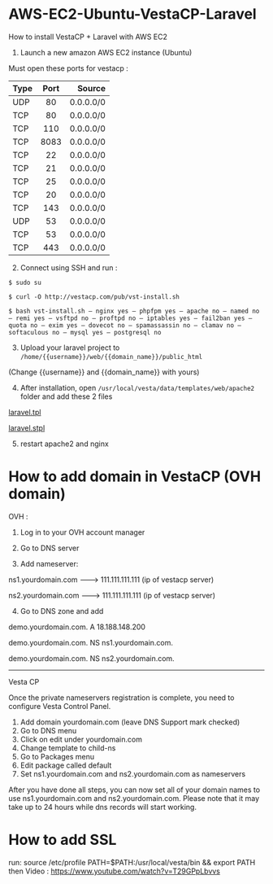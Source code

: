 # AWS-EC2-Ubuntu-VestaCP-Laravel
How to install VestaCP + Laravel with AWS EC2

1. Launch a new amazon AWS EC2 instance (Ubuntu) 

Must open these ports for vestacp : 

| Type        | Port           | Source  |
| ------------- |:-------------:| -----:|
| UDP | 80 | 0.0.0.0/0 |
| TCP |  80|  0.0.0.0/0
| TCP | 110|  0.0.0.0/0
| TCP | 8083|  0.0.0.0/0
| TCP | 22|  0.0.0.0/0
| TCP | 21|  0.0.0.0/0
| TCP | 25|  0.0.0.0/0
| TCP | 20|  0.0.0.0/0
| TCP | 143|  0.0.0.0/0
| UDP | 53|  0.0.0.0/0
| TCP | 53|  0.0.0.0/0
| TCP | 443|  0.0.0.0/0

2. Connect using SSH and run :
```
$ sudo su

$ curl -O http://vestacp.com/pub/vst-install.sh

$ bash vst-install.sh — nginx yes — phpfpm yes — apache no — named no — remi yes — vsftpd no — proftpd no — iptables yes — fail2ban yes — quota no — exim yes — dovecot no — spamassassin no — clamav no — softaculous no — mysql yes — postgresql no

```
3. Upload your laravel project to `/home/{{username}}/web/{{domain_name}}/public_html `

(Change {{username}} and {{domain_name}} with yours)

4. After installation, open `/usr/local/vesta/data/templates/web/apache2` folder and add these 2 files

[laravel.tpl](laravel.stpl)

[laravel.stpl](laravel.stpl)

5. restart apache2 and nginx

# How to add domain in VestaCP (OVH domain)

OVH :
1. Log in to your OVH account manager

2. Go to DNS server

3. Add nameserver: 

ns1.yourdomain.com ---> 111.111.111.111 (ip of vestacp server)

ns2.yourdomain.com ---> 111.111.111.111 (ip of vestacp server)

4. Go to DNS zone and add

demo.yourdomain.com.    A   18.188.148.200
	
demo.yourdomain.com.    NS    ns1.yourdomain.com.	
	
demo.yourdomain.com.    NS    ns2.yourdomain.com.

-------------

Vesta CP

Once the private nameservers registration is complete, you need to configure Vesta Control Panel.

1. Add domain yourdomain.com (leave DNS Support mark checked)
2. Go to DNS menu
3. Click on edit under yourdomain.com
4. Change template to child-ns
5. Go to Packages menu
6. Edit package called default
7. Set ns1.yourdomain.com and ns2.yourdomain.com as nameservers

After you have done all steps, you can now set all of your domain names to use ns1.yourdomain.com and ns2.yourdomain.com. Please note that it may take up to 24 hours while dns records will start working.


# How to add SSL
run: 
source /etc/profile
PATH=$PATH:/usr/local/vesta/bin && export PATH
then
Video : https://www.youtube.com/watch?v=T29GPpLbvvs
